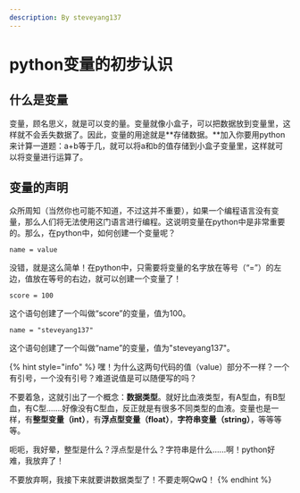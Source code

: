 ```yaml
---
description: By steveyang137
---
```


# python变量的初步认识

## 什么是变量

变量，顾名思义，就是可以变的量。变量就像小盒子，可以把数据放到变量里，这样就不会丢失数据了。因此，变量的用途就是**存储数据。**加入你要用python来计算一道题：a+b等于几，就可以将a和b的值存储到小盒子变量里，这样就可以将变量进行运算了。

## 变量的声明

众所周知（当然你也可能不知道，不过这并不重要），如果一个编程语言没有变量，那么人们将无法使用这门语言进行编程。这说明变量在python中是非常重要的。那么，在python中，如何创建一个变量呢？

```text
name = value
```

没错，就是这么简单！在python中，只需要将变量的名字放在等号（“=”）的左边，值放在等号的右边，就可以创建一个变量了！

```text
score = 100
```

这个语句创建了一个叫做“score”的变量，值为100。

```text
name = "steveyang137"
```

这个语句创建了一个叫做“name”的变量，值为"steveyang137"。

{% hint style="info" %}
嘿！为什么这两句代码的值（value）部分不一样？一个有引号，一个没有引号？难道说值是可以随便写的吗？

不要着急，这就引出了一个概念：**数据类型**。就好比血液类型，有A型血，有B型血，有C型.......好像没有C型血，反正就是有很多不同类型的血液。变量也是一样，有**整型变量（int）**，有**浮点型变量（float）**，**字符串变量（string）**，等等等等。

呃呃，我好晕，整型是什么？浮点型是什么？字符串是什么......啊！python好难，我放弃了！

不要放弃啊，我接下来就要讲数据类型了！不要走啊QwQ！
{% endhint %}

